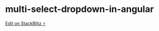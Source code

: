 # multi-select-dropdown-in-angular

[Edit on StackBlitz ⚡️](https://stackblitz.com/edit/angular-version-18su86)